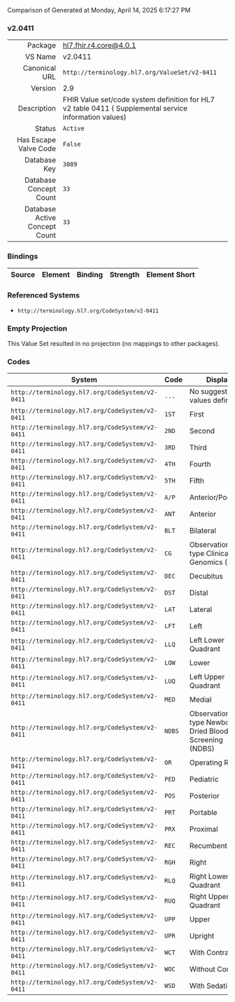 Comparison of 
Generated at Monday, April 14, 2025 6:17:27 PM

### v2.0411

|      |     |
| ---: | --- |
| Package | hl7.fhir.r4.core@4.0.1 |
| VS Name | v2.0411 |
| Canonical URL | `http://terminology.hl7.org/ValueSet/v2-0411` |
| Version | 2.9 |
| Description | FHIR Value set/code system definition for HL7 v2 table 0411 ( Supplemental service information values) |
| Status | `Active` |
| Has Escape Valve Code | `False` |
| Database Key | `3089` |
| Database Concept Count | `33` |
| Database Active Concept Count | `33` |
### Bindings

| Source | Element | Binding | Strength | Element Short |
| ------ | ------- | ------- | -------- | ------------- |

### Referenced Systems

* `http://terminology.hl7.org/CodeSystem/v2-0411`
### Empty Projection

This Value Set resulted in no projection (no mappings to other packages).

### Codes

| System | Code | Display |
| ------ | ---- | ------- |
| `http://terminology.hl7.org/CodeSystem/v2-0411` | `...` | No suggested values defined. |
| `http://terminology.hl7.org/CodeSystem/v2-0411` | `1ST` | First |
| `http://terminology.hl7.org/CodeSystem/v2-0411` | `2ND` | Second |
| `http://terminology.hl7.org/CodeSystem/v2-0411` | `3RD` | Third |
| `http://terminology.hl7.org/CodeSystem/v2-0411` | `4TH` | Fourth |
| `http://terminology.hl7.org/CodeSystem/v2-0411` | `5TH` | Fifth |
| `http://terminology.hl7.org/CodeSystem/v2-0411` | `A/P` | Anterior/Posterior |
| `http://terminology.hl7.org/CodeSystem/v2-0411` | `ANT` | Anterior |
| `http://terminology.hl7.org/CodeSystem/v2-0411` | `BLT` | Bilateral |
| `http://terminology.hl7.org/CodeSystem/v2-0411` | `CG` | Observation of type Clinical Genomics (CG) |
| `http://terminology.hl7.org/CodeSystem/v2-0411` | `DEC` | Decubitus |
| `http://terminology.hl7.org/CodeSystem/v2-0411` | `DST` | Distal |
| `http://terminology.hl7.org/CodeSystem/v2-0411` | `LAT` | Lateral |
| `http://terminology.hl7.org/CodeSystem/v2-0411` | `LFT` | Left |
| `http://terminology.hl7.org/CodeSystem/v2-0411` | `LLQ` | Left Lower Quadrant |
| `http://terminology.hl7.org/CodeSystem/v2-0411` | `LOW` | Lower |
| `http://terminology.hl7.org/CodeSystem/v2-0411` | `LUQ` | Left Upper Quadrant |
| `http://terminology.hl7.org/CodeSystem/v2-0411` | `MED` | Medial |
| `http://terminology.hl7.org/CodeSystem/v2-0411` | `NDBS` | Observation of type Newborn Dried Blood Screening (NDBS) |
| `http://terminology.hl7.org/CodeSystem/v2-0411` | `OR` | Operating Room |
| `http://terminology.hl7.org/CodeSystem/v2-0411` | `PED` | Pediatric |
| `http://terminology.hl7.org/CodeSystem/v2-0411` | `POS` | Posterior |
| `http://terminology.hl7.org/CodeSystem/v2-0411` | `PRT` | Portable |
| `http://terminology.hl7.org/CodeSystem/v2-0411` | `PRX` | Proximal |
| `http://terminology.hl7.org/CodeSystem/v2-0411` | `REC` | Recumbent |
| `http://terminology.hl7.org/CodeSystem/v2-0411` | `RGH` | Right |
| `http://terminology.hl7.org/CodeSystem/v2-0411` | `RLQ` | Right Lower Quadrant |
| `http://terminology.hl7.org/CodeSystem/v2-0411` | `RUQ` | Right Upper Quadrant |
| `http://terminology.hl7.org/CodeSystem/v2-0411` | `UPP` | Upper |
| `http://terminology.hl7.org/CodeSystem/v2-0411` | `UPR` | Upright |
| `http://terminology.hl7.org/CodeSystem/v2-0411` | `WCT` | With Contrast |
| `http://terminology.hl7.org/CodeSystem/v2-0411` | `WOC` | Without Contrast |
| `http://terminology.hl7.org/CodeSystem/v2-0411` | `WSD` | With Sedation |
